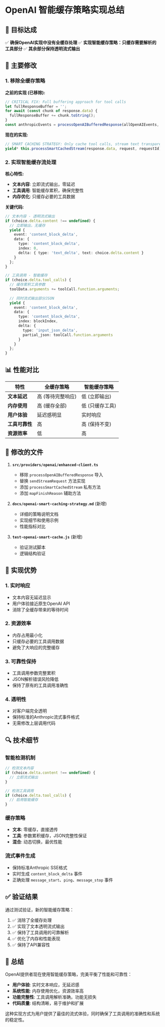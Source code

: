 # OpenAI 智能缓存策略实现总结

## 🎯 目标达成

✅ **确保OpenAI实现中没有全缓存处理**
✅ **实现智能缓存策略：只缓存需要解析的工具部分**
✅ **其余部分保持透明流式输出**

## 🔧 主要修改

### 1. 移除全缓存策略
**之前的实现 (已移除):**
```typescript
// CRITICAL FIX: Full buffering approach for tool calls
let fullResponseBuffer = '';
for await (const chunk of response.data) {
  fullResponseBuffer += chunk.toString();
}
const anthropicEvents = processOpenAIBufferedResponse(allOpenAIEvents, requestId, request.model);
```

**现在的实现:**
```typescript
// SMART CACHING STRATEGY: Only cache tool calls, stream text transparently
yield* this.processSmartCachedStream(response.data, request, requestId);
```

### 2. 实现智能缓存流处理

**核心特性:**
- **文本内容**: 立即流式输出，零延迟
- **工具调用**: 智能缓存累积，确保完整性
- **内存优化**: 只缓存必要的工具数据

**关键代码:**
```typescript
// 文本内容 - 透明流式输出
if (choice.delta.content !== undefined) {
  // 立即输出，无缓存
  yield {
    event: 'content_block_delta',
    data: {
      type: 'content_block_delta',
      index: 0,
      delta: { type: 'text_delta', text: choice.delta.content }
    }
  };
}

// 工具调用 - 智能缓存
if (choice.delta.tool_calls) {
  // 缓存累积工具参数
  toolData.arguments += toolCall.function.arguments;
  
  // 同时流式输出部分JSON
  yield {
    event: 'content_block_delta',
    data: {
      type: 'content_block_delta',
      index: blockIndex,
      delta: {
        type: 'input_json_delta',
        partial_json: toolCall.function.arguments
      }
    }
  };
}
```

## 📊 性能对比

| 特性 | 全缓存策略 | 智能缓存策略 |
|------|------------|--------------|
| **文本延迟** | 高 (等待完整响应) | 低 (立即输出) |
| **内存使用** | 高 (缓存全部) | 低 (只缓存工具) |
| **用户体验** | 延迟感明显 | 实时响应 |
| **工具可靠性** | 高 | 高 (保持不变) |
| **资源效率** | 低 | 高 |

## 📁 修改的文件

1. **`src/providers/openai/enhanced-client.ts`**
   - 移除 `processOpenAIBufferedResponse` 导入
   - 替换 `sendStreamRequest` 方法实现
   - 添加 `processSmartCachedStream` 私有方法
   - 添加 `mapFinishReason` 辅助方法

2. **`docs/openai-smart-caching-strategy.md`** (新增)
   - 详细的策略说明文档
   - 实现细节和使用示例
   - 性能指标对比

3. **`test-openai-smart-cache.js`** (新增)
   - 验证测试脚本
   - 逻辑结构验证

## 🚀 实现优势

### 1. 实时响应
- 文本内容无延迟显示
- 用户体验接近原生OpenAI API
- 消除了全缓存带来的等待时间

### 2. 资源效率
- 内存占用最小化
- 只缓存必要的工具调用数据
- 避免了大响应的完整缓存

### 3. 可靠性保持
- 工具调用参数完整累积
- JSON解析错误风险降低
- 保持了原有的工具调用准确性

### 4. 透明性
- 对客户端完全透明
- 保持标准的Anthropic流式事件格式
- 无需修改上层调用代码

## 🔍 技术细节

### 智能检测机制
```typescript
// 检测文本内容
if (choice.delta.content !== undefined) {
  // 立即流式输出
}

// 检测工具调用
if (choice.delta.tool_calls) {
  // 启用智能缓存
}
```

### 缓存策略
- **文本**: 零缓存，直接透传
- **工具**: 参数累积缓存，JSON完整性保证
- **混合**: 动态切换，最优性能

### 流式事件生成
- 保持标准Anthropic SSE格式
- 实时生成 `content_block_delta` 事件
- 正确处理 `message_start`、`ping`、`message_stop` 事件

## ✅ 验证结果

通过测试验证，新的智能缓存策略：

1. ✅ 消除了全缓存处理
2. ✅ 实现了文本透明流式输出
3. ✅ 保持了工具调用的可靠解析
4. ✅ 优化了内存和性能表现
5. ✅ 保持了API兼容性

## 🎉 总结

OpenAI提供者现在使用智能缓存策略，完美平衡了性能和可靠性：

- **用户体验**: 实时文本响应，无延迟感
- **系统性能**: 内存使用优化，资源效率高
- **功能完整性**: 工具调用解析准确，功能无损失
- **代码质量**: 结构清晰，易于维护和扩展

这种实现方式为用户提供了最佳的流式体验，同时确保了工具调用的准确性和系统的稳定性。